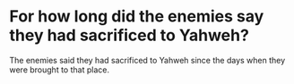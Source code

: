 # For how long did the enemies say they had sacrificed to Yahweh?

The enemies said they had sacrificed to Yahweh since the days when they were brought to that place.
